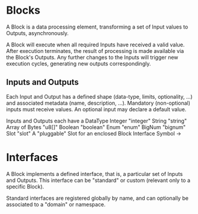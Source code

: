 # Blocks

A Block is a data processing element, transforming a set of Input values to Outputs, asynchronously. 

A Block will execute when all required Inputs have received a valid value. After execution terminates, the result of processing is made available via the Block's Outputs. Any further changes to the Inputs will trigger new execution cycles, generating new outputs correspondingly.



## Inputs and Outputs
Each Input and Output has a defined shape (data-type, limits, optionality, ...) and associated metadata (name, description, ...).
Mandatory (non-optional) inputs must receive values. An optional input may declare a default value.

Inputs and Outputs each have a DataType
  Integer           "integer"
  String            "string"
  Array of Bytes    "u8[]"
  Boolean           "boolean"
  Enum              "enum"
  BigNum            "bignum"
  Slot              "slot"                A "pluggable" Slot for an enclosed Block
  Interface         Symbol -> <interface>
  

# Interfaces

A Block implements a defined interface, that is, a particular set of Inputs and Outputs. This interface can be "standard" or custom (relevant only to a specific Block). 

Standard interfaces are registered globally by name, and can optionally be associated to a "domain" or namespace.

